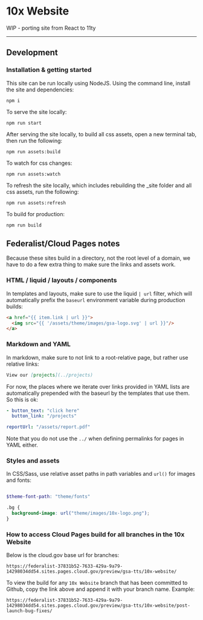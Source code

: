 # 10x Website

WIP - porting site from React to 11ty

---

## Development

### Installation & getting started

This site can be run locally using NodeJS. Using the command line, install the site and dependencies:

```npm i```

To serve the site locally:

```npm run start```

After serving the site locally, to build all css assets, open a new terminal tab, then run the following:

```npm run assets:build```

To watch for css changes:

```npm run assets:watch```

To refresh the site locally, which includes rebuilding the _site folder and all css assets, run the following:

```npm run assets:refresh```

To build for production:

```npm run build```

## Federalist/Cloud Pages notes

Because these sites build in a directory, not the root level of a domain, we have to do a few extra thing to make sure the links and assets work.

### HTML / liquid / layouts / components

In templates and layouts, make sure to use the liquid `| url` filter, which will automatically prefix the `baseurl` environment variable during production builds:

```html
<a href="{{ item.link | url }}">
  <img src="{{ '/assets/theme/images/gsa-logo.svg' | url }}"/>
</a>
```

### Markdown and YAML

In markdown, make sure to not link to a root-relative page, but rather use relative links:

```md
View our [projects](../projects)
```

For now, the places where we iterate over links provided in YAML lists are automatically prepended with the baseurl by the templates that use them. So this is ok:

```yaml
- button_text: "click here"
  button_link: "/projects"

reportUrl: "/assets/report.pdf"

```

Note that you do not use the `../` when defining permalinks for pages in YAML either.

### Styles and assets

In CSS/Sass, use relative asset paths in path variables and `url()` for images and fonts:

```scss

$theme-font-path: "theme/fonts"

.bg {
  background-image: url("theme/images/10x-logo.png");
}
```

### How to access Cloud Pages build for all branches in the 10x Website

Below is the cloud.gov base url for branches:

`https://federalist-37831b52-7633-429a-9a79-14298034dd54.sites.pages.cloud.gov/preview/gsa-tts/10x-website/`

To view the build for any `10x Website` branch that has been committed to Github,  copy the link above and append it with your branch name. Example:

`https://federalist-37831b52-7633-429a-9a79-14298034dd54.sites.pages.cloud.gov/preview/gsa-tts/10x-website/post-launch-bug-fixes/`
